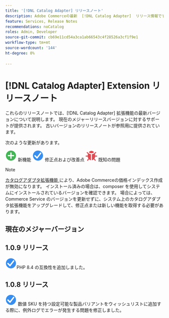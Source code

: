 ```yaml
---
title: '[!DNL Catalog Adapter] リリースノート'
description: Adobe Commerceの最新  [!DNL Catalog Adapter]  リリース情報です。
feature: Services, Release Notes
recommendations: noCatalog
roles: Admin, Developer
source-git-commit: cb69e11cd54a3ca1ab66543c4f28526a3cf1f9e1
workflow-type: tm+mt
source-wordcount: '144'
ht-degree: 0%

---
```


# [!DNL Catalog Adapter] Extension リリースノート

これらのリリースノートでは、[!DNL Catalog Adapter] 拡張機能の最新バージョンについて説明します。 現在のメジャーリリースバージョンに対するサポートが提供されます。 古いバージョンのリリースノートが参照用に提供されています。

次のような更新があります。

![ 新機能 ](../assets/new.svg) 新機能
![ 修正 ](../assets/fix.svg) 修正点および改善点
![ バグ ](../assets/bug.svg) 既知の問題


>[!NOTE]
>
>[ カタログアダプタ拡張機能 ](catalog-adapter.md) により、Adobe Commerceの価格インデックス作成が無効になります。 インストール済みの場合は、composer を使用してシステムにインストールされているバージョンを確認できます。 場合によっては、Commerce Service のバージョンを更新せずに、システム上のカタログアダプタ拡張機能をアップグレードして、修正点または新しい機能を取得する必要があります。

## 現在のメジャーバージョン

## 1.0.9 リリース

![ 修正 ](../assets/fix.svg)PHP 8.4 の互換性を追加しました。<!--MDEE-941-->

## 1.0.8 リリース

![ 修正 ](../assets/fix.svg) 数値 SKU を持つ設定可能な製品バリアントをウィッシュリストに追加する際に、例外ログでエラーが発生する問題を修正しました。<!--MDEE-876-->
